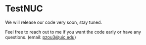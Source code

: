 # TestNUC

We will release our code very soon, stay tuned. 

Feel free to reach out to me if you want the code early or have any questions. (email: pzou3@uic.edu)
